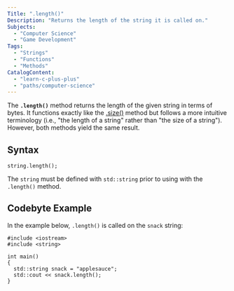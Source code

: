 ```yaml
---
Title: ".length()"
Description: "Returns the length of the string it is called on."
Subjects:
  - "Computer Science"
  - "Game Development"
Tags:
  - "Strings"
  - "Functions"
  - "Methods"
CatalogContent:
  - "learn-c-plus-plus"
  - "paths/computer-science"
---
```


The **`.length()`** method returns the length of the given string in terms of bytes. It functions exactly like the [.size()](https://www.codecademy.com/resources/docs/python/strings/size) method but follows a more intuitive terminology (i.e., "the length of a string" rather than "the size of a string"). However, both methods yield the same result.

## Syntax

```pseudo
string.length();
```

The `string` must be defined with `std::string` prior to using with the `.length()` method.

## Codebyte Example

In the example below, `.length()` is called on the `snack` string:

```codebyte/cpp
#include <iostream>
#include <string>

int main()
{
  std::string snack = "applesauce";
  std::cout << snack.length();
}
```
